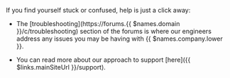 If you find yourself stuck or confused, help is just a click away:

- The [troubleshooting](https://forums.{{ $names.domain }}/c/troubleshooting) section of the forums is where our engineers address any issues you may be having with {{ $names.company.lower }}.  

- You can read more about our approach to support [here]({{ $links.mainSiteUrl }}/support).


